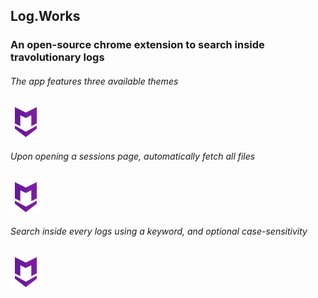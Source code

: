 ## Log.Works  
### An open-source chrome extension to search inside travolutionary logs  

###### The app features three available themes  
[themes]: https://github.com/adam-p/markdown-here/raw/master/src/common/images/icon48.png "Theme Selection"
![Theme Selection][themes]

###### Upon opening a sessions page, automatically fetch all files  
[themes]: https://github.com/adam-p/markdown-here/raw/master/src/common/images/icon48.png "Loading"
![Loading][themes]

###### Search inside every logs using a keyword, and optional case-sensitivity  
[themes]: https://github.com/adam-p/markdown-here/raw/master/src/common/images/icon48.png "Demo"
![Demo][themes]